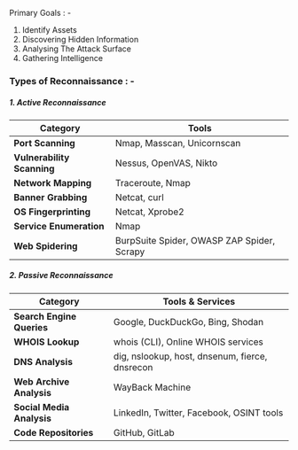 
Primary Goals : - 
1. Identify Assets
2. Discovering Hidden Information
3. Analysing The Attack Surface
4. Gathering Intelligence

### Types of Reconnaissance : -
##### 1. Active Reconnaissance

|Category|Tools|
|---|---|
|**Port Scanning**|Nmap, Masscan, Unicornscan|
|**Vulnerability Scanning**|Nessus, OpenVAS, Nikto|
|**Network Mapping**|Traceroute, Nmap|
|**Banner Grabbing**|Netcat, curl|
|**OS Fingerprinting**|Netcat, Xprobe2|
|**Service Enumeration**|Nmap|
|**Web Spidering**|BurpSuite Spider, OWASP ZAP Spider, Scrapy|

##### 2. Passive Reconnaissance

| Category                  | Tools & Services                               |
| ------------------------- | ---------------------------------------------- |
| **Search Engine Queries** | Google, DuckDuckGo, Bing, Shodan               |
| **WHOIS Lookup**          | whois (CLI), Online WHOIS services             |
| **DNS Analysis**          | dig, nslookup, host, dnsenum, fierce, dnsrecon |
| **Web Archive Analysis**  | WayBack Machine                                |
| **Social Media Analysis** | LinkedIn, Twitter, Facebook, OSINT tools       |
| **Code Repositories**     | GitHub, GitLab                                 |
